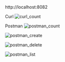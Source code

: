 http://localhost:8082


Curl
![curl_count](https://github.com/atasmehmet/java/assets/61820535/5617b6d4-d66b-4b48-994b-df38596e659a)

Postman
![postman_count](https://github.com/atasmehmet/java/assets/61820535/618a2fdb-1b6a-4736-9523-e0b34da4833b)


![postman_create](https://github.com/atasmehmet/java/assets/61820535/9f0c0840-fc0c-460b-bf0e-a87807444cf6)

![postman_delete](https://github.com/atasmehmet/java/assets/61820535/53281262-7501-40c6-82d7-cd5c0e172eb4)

![postman_list](https://github.com/atasmehmet/java/assets/61820535/606e9d2b-a931-4d34-bbce-fa89b3ed0c35)

